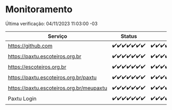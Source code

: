 # Monitoramento

Última verificação: 04/11/2023 11:03:00 -03

|Serviço|Status|Últimas 24h|
|---|---|---|
|https://github.com|<span title="2023-10-28: OK=24">✔️</span><span title="2023-10-29: OK=24">✔️</span><span title="2023-10-30: OK=24">✔️</span><span title="2023-10-31: OK=24">✔️</span><span title="2023-11-01: OK=24">✔️</span><span title="2023-11-02: OK=24">✔️</span><span title="2023-11-03: OK=14">✔️</span>|<span title="03/11/2023 11:06:00 -03 : 200">✔️</span><span title="03/11/2023 12:06:00 -03 : 200">✔️</span><span title="03/11/2023 13:07:00 -03 : 200">✔️</span><span title="03/11/2023 14:04:00 -03 : 200">✔️</span><span title="03/11/2023 15:08:00 -03 : 200">✔️</span><span title="03/11/2023 17:07:00 -03 : 200">✔️</span><span title="03/11/2023 18:03:00 -03 : 200">✔️</span><span title="03/11/2023 19:04:00 -03 : 200">✔️</span><span title="03/11/2023 20:04:00 -03 : 200">✔️</span><span title="03/11/2023 21:28:00 -03 : 200">✔️</span><span title="03/11/2023 22:40:00 -03 : 200">✔️</span><span title="03/11/2023 23:14:00 -03 : 200">✔️</span><span title="04/11/2023 00:06:00 -03 : 200">✔️</span><span title="04/11/2023 01:07:00 -03 : 200">✔️</span><span title="04/11/2023 02:04:00 -03 : 200">✔️</span><span title="04/11/2023 03:13:00 -03 : 200">✔️</span><span title="04/11/2023 04:03:00 -03 : 200">✔️</span><span title="04/11/2023 05:07:00 -03 : 200">✔️</span><span title="04/11/2023 06:04:00 -03 : 200">✔️</span><span title="04/11/2023 07:04:00 -03 : 200">✔️</span><span title="04/11/2023 08:03:00 -03 : 200">✔️</span><span title="04/11/2023 09:09:00 -03 : 200">✔️</span><span title="04/11/2023 10:05:00 -03 : 200">✔️</span><span title="04/11/2023 11:03:00 -03 : 200">✔️</span>|
|https://paxtu.escoteiros.org.br|<span title="2023-10-28: OK=24">✔️</span><span title="2023-10-29: OK=24">✔️</span><span title="2023-10-30: OK=24">✔️</span><span title="2023-10-31: OK=24">✔️</span><span title="2023-11-01: OK=24">✔️</span><span title="2023-11-02: OK=24">✔️</span><span title="2023-11-03: OK=14">✔️</span>|<span title="03/11/2023 11:06:00 -03 : 200">✔️</span><span title="03/11/2023 12:06:00 -03 : 200">✔️</span><span title="03/11/2023 13:07:00 -03 : 200">✔️</span><span title="03/11/2023 14:04:00 -03 : 200">✔️</span><span title="03/11/2023 15:08:00 -03 : 200">✔️</span><span title="03/11/2023 17:07:00 -03 : 200">✔️</span><span title="03/11/2023 18:03:00 -03 : 200">✔️</span><span title="03/11/2023 19:04:00 -03 : 200">✔️</span><span title="03/11/2023 20:04:00 -03 : 200">✔️</span><span title="03/11/2023 21:28:00 -03 : 200">✔️</span><span title="03/11/2023 22:40:00 -03 : 200">✔️</span><span title="03/11/2023 23:14:00 -03 : 200">✔️</span><span title="04/11/2023 00:06:00 -03 : 200">✔️</span><span title="04/11/2023 01:07:00 -03 : 200">✔️</span><span title="04/11/2023 02:04:00 -03 : 200">✔️</span><span title="04/11/2023 03:13:00 -03 : 200">✔️</span><span title="04/11/2023 04:03:00 -03 : 200">✔️</span><span title="04/11/2023 05:07:00 -03 : 200">✔️</span><span title="04/11/2023 06:04:00 -03 : 200">✔️</span><span title="04/11/2023 07:04:00 -03 : 200">✔️</span><span title="04/11/2023 08:03:00 -03 : 200">✔️</span><span title="04/11/2023 09:09:00 -03 : 200">✔️</span><span title="04/11/2023 10:05:00 -03 : 200">✔️</span><span title="04/11/2023 11:03:00 -03 : 200">✔️</span>|
|https://escoteiros.org.br|<span title="2023-10-28: OK=24">✔️</span><span title="2023-10-29: OK=24">✔️</span><span title="2023-10-30: OK=24">✔️</span><span title="2023-10-31: OK=24">✔️</span><span title="2023-11-01: OK=24">✔️</span><span title="2023-11-02: OK=24">✔️</span><span title="2023-11-03: OK=14">✔️</span>|<span title="03/11/2023 11:06:00 -03 : 200">✔️</span><span title="03/11/2023 12:06:00 -03 : 200">✔️</span><span title="03/11/2023 13:07:00 -03 : 200">✔️</span><span title="03/11/2023 14:04:00 -03 : 200">✔️</span><span title="03/11/2023 15:08:00 -03 : 200">✔️</span><span title="03/11/2023 17:07:00 -03 : 200">✔️</span><span title="03/11/2023 18:03:00 -03 : 200">✔️</span><span title="03/11/2023 19:04:00 -03 : 200">✔️</span><span title="03/11/2023 20:04:00 -03 : 200">✔️</span><span title="03/11/2023 21:28:00 -03 : 200">✔️</span><span title="03/11/2023 22:40:00 -03 : 200">✔️</span><span title="03/11/2023 23:14:00 -03 : 200">✔️</span><span title="04/11/2023 00:06:00 -03 : 200">✔️</span><span title="04/11/2023 01:07:00 -03 : 200">✔️</span><span title="04/11/2023 02:04:00 -03 : 200">✔️</span><span title="04/11/2023 03:13:00 -03 : 200">✔️</span><span title="04/11/2023 04:03:00 -03 : 200">✔️</span><span title="04/11/2023 05:07:00 -03 : 200">✔️</span><span title="04/11/2023 06:04:00 -03 : 200">✔️</span><span title="04/11/2023 07:04:00 -03 : 200">✔️</span><span title="04/11/2023 08:03:00 -03 : 200">✔️</span><span title="04/11/2023 09:09:00 -03 : 200">✔️</span><span title="04/11/2023 10:05:00 -03 : 200">✔️</span><span title="04/11/2023 11:03:00 -03 : 200">✔️</span>|
|https://paxtu.escoteiros.org.br/paxtu|<span title="2023-10-28: OK=24">✔️</span><span title="2023-10-29: OK=24">✔️</span><span title="2023-10-30: OK=24">✔️</span><span title="2023-10-31: OK=24">✔️</span><span title="2023-11-01: OK=24">✔️</span><span title="2023-11-02: OK=24">✔️</span><span title="2023-11-03: OK=14">✔️</span>|<span title="03/11/2023 11:06:00 -03 : 200">✔️</span><span title="03/11/2023 12:06:00 -03 : 200">✔️</span><span title="03/11/2023 13:07:00 -03 : 200">✔️</span><span title="03/11/2023 14:04:00 -03 : 200">✔️</span><span title="03/11/2023 15:08:00 -03 : 200">✔️</span><span title="03/11/2023 17:07:00 -03 : 200">✔️</span><span title="03/11/2023 18:03:00 -03 : 200">✔️</span><span title="03/11/2023 19:04:00 -03 : 200">✔️</span><span title="03/11/2023 20:04:00 -03 : 200">✔️</span><span title="03/11/2023 21:28:00 -03 : 200">✔️</span><span title="03/11/2023 22:40:00 -03 : 200">✔️</span><span title="03/11/2023 23:14:00 -03 : 200">✔️</span><span title="04/11/2023 00:06:00 -03 : 200">✔️</span><span title="04/11/2023 01:07:00 -03 : 200">✔️</span><span title="04/11/2023 02:04:00 -03 : 200">✔️</span><span title="04/11/2023 03:13:00 -03 : 200">✔️</span><span title="04/11/2023 04:03:00 -03 : 200">✔️</span><span title="04/11/2023 05:07:00 -03 : 200">✔️</span><span title="04/11/2023 06:04:00 -03 : 200">✔️</span><span title="04/11/2023 07:04:00 -03 : 200">✔️</span><span title="04/11/2023 08:03:00 -03 : 200">✔️</span><span title="04/11/2023 09:09:00 -03 : 200">✔️</span><span title="04/11/2023 10:05:00 -03 : 200">✔️</span><span title="04/11/2023 11:03:00 -03 : 200">✔️</span>|
|https://paxtu.escoteiros.org.br/meupaxtu|<span title="2023-10-28: OK=24">✔️</span><span title="2023-10-29: OK=24">✔️</span><span title="2023-10-30: OK=24">✔️</span><span title="2023-10-31: OK=24">✔️</span><span title="2023-11-01: OK=24">✔️</span><span title="2023-11-02: OK=24">✔️</span><span title="2023-11-03: OK=14">✔️</span>|<span title="03/11/2023 11:06:00 -03 : 200">✔️</span><span title="03/11/2023 12:06:00 -03 : 200">✔️</span><span title="03/11/2023 13:07:00 -03 : 200">✔️</span><span title="03/11/2023 14:04:00 -03 : 200">✔️</span><span title="03/11/2023 15:08:00 -03 : 200">✔️</span><span title="03/11/2023 17:07:00 -03 : 200">✔️</span><span title="03/11/2023 18:03:00 -03 : 200">✔️</span><span title="03/11/2023 19:04:00 -03 : 200">✔️</span><span title="03/11/2023 20:04:00 -03 : 200">✔️</span><span title="03/11/2023 21:28:00 -03 : 200">✔️</span><span title="03/11/2023 22:40:00 -03 : 200">✔️</span><span title="03/11/2023 23:14:00 -03 : 200">✔️</span><span title="04/11/2023 00:06:00 -03 : 200">✔️</span><span title="04/11/2023 01:07:00 -03 : 200">✔️</span><span title="04/11/2023 02:04:00 -03 : 200">✔️</span><span title="04/11/2023 03:13:00 -03 : 200">✔️</span><span title="04/11/2023 04:03:00 -03 : 200">✔️</span><span title="04/11/2023 05:07:00 -03 : 200">✔️</span><span title="04/11/2023 06:04:00 -03 : 200">✔️</span><span title="04/11/2023 07:04:00 -03 : 200">✔️</span><span title="04/11/2023 08:03:00 -03 : 200">✔️</span><span title="04/11/2023 09:09:00 -03 : 200">✔️</span><span title="04/11/2023 10:05:00 -03 : 200">✔️</span><span title="04/11/2023 11:03:00 -03 : 200">✔️</span>|
|Paxtu Login|<span title="2023-10-28: OK=24">✔️</span><span title="2023-10-29: OK=24">✔️</span><span title="2023-10-30: OK=24">✔️</span><span title="2023-10-31: OK=24">✔️</span><span title="2023-11-01: OK=24">✔️</span><span title="2023-11-02: OK=24">✔️</span><span title="2023-11-03: OK=14">✔️</span>|<span title="03/11/2023 11:06:00 -03 : 200">✔️</span><span title="03/11/2023 12:06:00 -03 : 200">✔️</span><span title="03/11/2023 13:07:00 -03 : 200">✔️</span><span title="03/11/2023 14:04:00 -03 : 200">✔️</span><span title="03/11/2023 15:08:00 -03 : 200">✔️</span><span title="03/11/2023 17:07:00 -03 : 200">✔️</span><span title="03/11/2023 18:03:00 -03 : 200">✔️</span><span title="03/11/2023 19:04:00 -03 : 200">✔️</span><span title="03/11/2023 20:04:00 -03 : 200">✔️</span><span title="03/11/2023 21:28:00 -03 : 200">✔️</span><span title="03/11/2023 22:40:00 -03 : 200">✔️</span><span title="03/11/2023 23:14:00 -03 : 200">✔️</span><span title="04/11/2023 00:06:00 -03 : 200">✔️</span><span title="04/11/2023 01:07:00 -03 : 200">✔️</span><span title="04/11/2023 02:04:00 -03 : 200">✔️</span><span title="04/11/2023 03:13:00 -03 : 200">✔️</span><span title="04/11/2023 04:03:00 -03 : 200">✔️</span><span title="04/11/2023 05:07:00 -03 : 200">✔️</span><span title="04/11/2023 06:04:00 -03 : 200">✔️</span><span title="04/11/2023 07:04:00 -03 : 200">✔️</span><span title="04/11/2023 08:03:00 -03 : 200">✔️</span><span title="04/11/2023 09:09:00 -03 : 200">✔️</span><span title="04/11/2023 10:05:00 -03 : 200">✔️</span><span title="04/11/2023 11:03:00 -03 : 200">✔️</span>|

